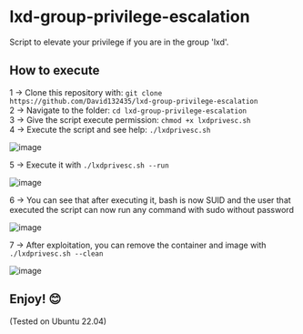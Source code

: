 # lxd-group-privilege-escalation
Script to elevate your privilege if you are in the group 'lxd'.

## How to execute
1 -> Clone this repository with: ```git clone https://github.com/David132435/lxd-group-privilege-escalation```  
2 -> Navigate to the folder: ```cd lxd-group-privilege-escalation```  
3 -> Give the script execute permission: ```chmod +x lxdprivesc.sh```  
4 -> Execute the script and see help: ```./lxdprivesc.sh```

![image](https://github.com/David132435/lxd-group-privilege-escalation/assets/106914229/d4a2f350-8bfc-499e-8e87-2e47d79b635d)



5 ->  Execute it with ```./lxdprivesc.sh --run```

![image](https://github.com/David132435/lxd-group-privilege-escalation/assets/106914229/b0265f74-3675-411a-a69d-c3db54f1c3f0)


6 -> You can see that after executing it, bash is now SUID and the user that executed the script can now run any command with sudo without password

![image](https://github.com/David132435/lxd-group-privilege-escalation/assets/106914229/b56e83cc-8519-404a-ac5a-2ca71532e091)


7 -> After exploitation, you can remove the container and image with ```./lxdprivesc.sh --clean```

![image](https://github.com/David132435/lxd-group-privilege-escalation/assets/106914229/ada5d9de-7dba-4a7e-9ffe-1110cc6c2cba)


Enjoy! 😊
-----------------------------
(Tested on Ubuntu 22.04)
